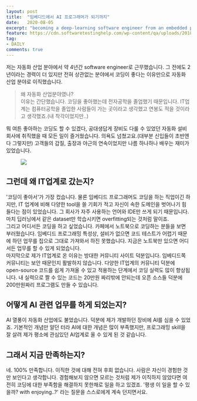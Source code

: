 ```yaml
---
layout: post
title:  "임베디드에서 AI 프로그래머가 되기까지"
date:   2020-08-05
excerpt: "becoming a deep-learning software engineer from an embedded programmer"
feature: https://cdn.softwaretestinghelp.com/wp-content/qa/uploads/2018/11/introduction-4.png
tag:
- DAILY
comments: true
---
```

저는 자동화 산업 분야에서 약 4년간 software engineer로 근무했습니다. 그 전에도 2년이라는 경력이 더 있지만 전혀 상관없는 분야에서 코딩이 좋다는 이유만으로 자동화 산업 분야로 이직했습니다.
> 왜 자동화 산업분야였나?  
이유는 간단했습니다. 코딩을 좋아했는데 전자공학을 졸업했기 때문입니다. IT업계는 컴퓨터공학을 졸업한 사람들이 가는 곳이라고 생각했고 연봉도 적을 것이라고 생각했죠.(내 착각이었지만..)

뭐 여튼 좋아하는 코딩도 할 수 있겠다, 공대생답게 장비도 다룰 수 있었던 자동화 설비 회사에 취직했을 때 모든 일이 즐거웠습니다. 의욕도 넘쳤고요.(대부분 신입들이 초반엔 다 그렇지만) 고객들의 갑질, 출장과 야근의 연속이었지만 나름 하나하나 배우는 재미가 있었습니다.
<figure>
	<a href="http://img.hani.co.kr/imgdb/resize/2018/1120/154258629145_20181120.JPG"><img src="http://img.hani.co.kr/imgdb/resize/2018/1120/154258629145_20181120.JPG"></a>
</figure>

## 그런데 왜 IT업계로 갔는지?
'코딩이 좋아서'가 가장 컸습니다. 물론 임베디드 프로그래머도 코딩을 하는 직업이긴 하지만, IT 업계에 비해 다양한 tool을 쓸 기회가 적고 자신이 속한 도메인을 벗어나기 힘들다는 점이 있었습니다. 그 회사가 자주 사용하는 언어와 IDE만 쓰게 되기 때문입니다. 마치 딥러닝에서 같은 dataset만 학습시키면 overfitting되는 것처럼 말이죠.  
그리고 어디서든 코딩을 하고 싶었습니다. 카페에서 노트북으로 코딩하는 분들을 보면 부러웠습니다. 임베디드 프로그래밍 특성상, 설비가 없으면 코드 테스트가 어렵기 때문에 하던 업무를 집으로 그대로 가져와서 하진 못했습니다. 지금은 노트북만 있으면 어디서든 업무를 할 수 있게 되었습니다.  
마지막으로 제가 IT업계로 온 이유는 방대한 커뮤니티 사이트 덕분입니다. 임베디드쪽 커뮤니티는 보안 때문인지 활발하지 않습니다. 다양한 IT업계의 커뮤니티 덕분에 open-source 코드를 쉽게 가져올 수 있고 적용하는 단계에서 코딩 실력도 많이 향상됩니다. 내 실력으로 짤 수 있는 코드는 20만원 짜리밖에 안되는데 오픈 소스들 덕분에 200만원짜리 프로그램도 만들 수 있습니다.

## 어떻게 AI 관련 업무를 하게 되었는지?
AI 열풍이 자동화 산업에도 불었습니다. 덕분에 제가 개발하던 장비에 AI를 심을 수 있었죠. 기본적인 개념만 알던 터라 AI에 대한 개념은 많이 부족했지만, 프로그래밍 skill을 잘 살려 제가 평소에 관심있던 AI업계로 올 수 있게 된 것 같습니다.

## 그래서 지금 만족하는지?
네. 100% 만족합니다. 이직한 것에 대해 전혀 후회 없습니다. 사람은 자신이 경험한 것만 보인다고 생각합니다. 경험해보지 않으면 모르는 것처럼 제가 이직하지 않았다면 여전히 코딩에 대한 부족함을 해결하지 못한채로 일을 하고 있겠죠. '평생 이 일을 할 수 있을까? with enjoying..?' 라는 질문을 스스로에게 계속 던지면서요.
